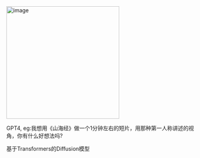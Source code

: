 
<img width="295" alt="image" src="https://github.com/superkong001/NLP_diffusion/assets/37318654/92a828be-eefc-4673-8328-2f444d31f805">

GPT4, eg:我想用《山海经》做一个1分钟左右的短片，用那种第一人称讲述的视角，你有什么好想法吗?


基于Transformers的Diffusion模型


